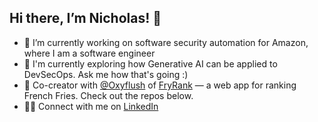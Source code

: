 ## Hi there, I’m Nicholas! 👋  

- 🔭 I’m currently working on software security automation for Amazon, where I am a software engineer
- 🌱 I'm currently exploring how Generative AI can be applied to DevSecOps. Ask me how that's going :)
- 🍟 Co-creator with [@Oxyflush](https://github.com/oxyflush) of [FryRank](https://github.com/yourrepo) — a web app for ranking French Fries. Check out the repos below.
- 👨‍💼 Connect with me on [LinkedIn](https://www.linkedin.com/in/nicholas-privitera/)

<!--
**NickPriv/NickPriv** is a ✨ _special_ ✨ repository because its `README.md` (this file) appears on your GitHub profile.

Here are some ideas to get you started:

- 🔭 I’m currently working on ...
- 🌱 I’m currently learning ...
- 👯 I’m looking to collaborate on ...
- 🤔 I’m looking for help with ...
- 💬 Ask me about ...
- 📫 How to reach me: ...
- 😄 Pronouns: ...
- ⚡ Fun fact: ...
-->
